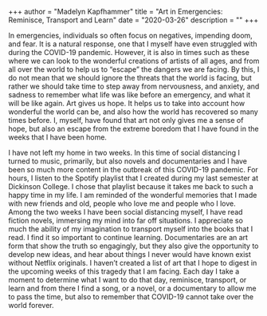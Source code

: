 +++
author = "Madelyn Kapfhammer"
title = "Art in Emergencies: Reminisce, Transport and Learn"
date = "2020-03-26"
description = ""
+++

In emergencies, individuals so often focus on negatives, impending doom, and fear. It is a natural response, one that I myself have even struggled with during the COVID-19 pandemic. However, it is also in times such as these where we can look to the wonderful creations of artists of all ages, and from all over the world to help us to “escape” the dangers we are facing. By this, I do not mean that we should ignore the threats that the world is facing, but rather we should take time to step away from nervousness, and anxiety, and sadness to remember what life was like before an emergency, and what it will be like again. Art gives us hope. It helps us to take into account how wonderful the world can be, and also how the world has recovered so many times before. I, myself, have found that art not only gives me a sense of hope, but also an escape from the extreme boredom that I have found in the weeks that I have been home.

I have not left my home in two weeks. In this time of social distancing I turned to music, primarily, but also novels and documentaries and I have been so much more content in the outbreak of this COVID-19 pandemic. For hours, I listen to the Spotify playlist that I created during my last semester at Dickinson College. I chose that playlist because it takes me back to such a happy time in my life. I am reminded of the wonderful memories that I made with new friends and old, people who love me and people who I love. Among the two weeks I have been social distancing myself, I have read fiction novels, immersing my mind into far off situations. I appreciate so much the ability of my imagination to transport myself into the books that I read. I find it so important to continue learning. Documentaries are an art form that show the truth so engagingly, but they also give the opportunity to develop new ideas, and hear about things I never would have known exist without Netflix originals. I haven’t created a list of art that I hope to digest in the upcoming weeks of this tragedy that I am facing. Each day I take a moment to determine what I want to do that day, reminisce, transport, or learn and from there I find a song, or a novel, or a documentary to allow me to pass the time, but also to remember that COVID-19 cannot take over the world forever.
